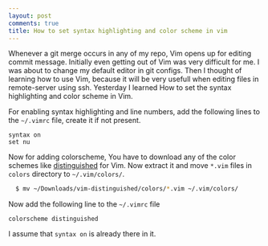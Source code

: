 ```yaml
---
layout: post
comments: true
title: How to set syntax highlighting and color scheme in vim
---
```


Whenever a git merge occurs in any of my repo, Vim opens up for editing commit message. 
Initially even getting out of Vim was very difficult for me. I was about to change my default editor in git configs.
Then I thought of learning how to use Vim, because it will be very usefull when editing files in remote-server using ssh.
Yesterday I learned How to set the syntax highlighting and color scheme in Vim.

For enabling syntax highlighting and line numbers, add the following lines to the `~/.vimrc` file, create it if not present.

~~~
syntax on
set nu
~~~

Now for adding colorscheme, You have to download any of the color schemes like [distinguished](https://github.com/Lokaltog/vim-distinguished) for Vim.
Now extract it and move `*.vim` files in `colors` directory to `~/.vim/colors/`.

~~~sh
  $ mv ~/Downloads/vim-distinguished/colors/*.vim ~/.vim/colors/
~~~

Now add the following line to the `~/.vimrc` file

~~~
colorscheme distinguished
~~~
I assume that `syntax on` is already there in it.

